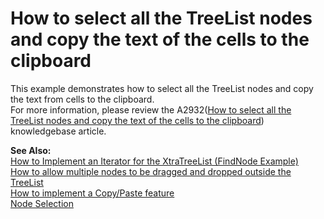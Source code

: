 # How to select all the TreeList nodes and copy the text of the cells to the clipboard


<p>This example demonstrates how to select all the TreeList nodes and copy the text from cells to the clipboard.<br />
For more information, please review the A2932(<a href="https://www.devexpress.com/Support/Center/p/A2932">How to select all the TreeList nodes and copy the text of the cells to the clipboard</a>) knowledgebase article.</p><p><strong>See Also:</strong><br />
<a href="https://www.devexpress.com/Support/Center/p/A236">How to Implement an Iterator for the XtraTreeList (FindNode Example)</a><br />
<a href="https://www.devexpress.com/Support/Center/p/A2851">How to allow multiple nodes to be dragged and dropped outside the TreeList</a><br />
<a href="https://www.devexpress.com/Support/Center/p/A1266">How to implement a Copy/Paste feature</a><br />
<a href="http://documentation.devexpress.com/#WindowsForms/CustomDocument206">Node Selection</a></p>

<br/>


